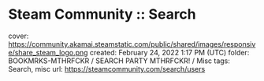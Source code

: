 # Steam Community :: Search

cover: https://community.akamai.steamstatic.com/public/shared/images/responsive/share_steam_logo.png
created: February 24, 2022 1:17 PM (UTC)
folder: BOOKMRKS-MTHRFCKR / SEARCH PARTY MTHRFCKR! / Misc
tags: Search, misc
url: https://steamcommunity.com/search/users